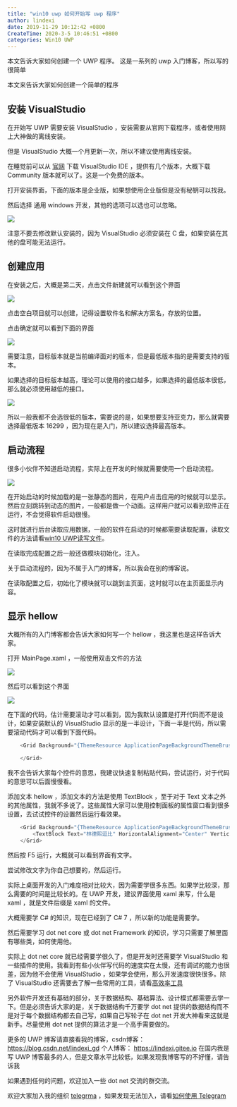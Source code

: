 ```yaml
---
title: "win10 uwp 如何开始写 uwp 程序"
author: lindexi
date: 2019-11-29 10:12:42 +0800
CreateTime: 2020-3-5 10:46:51 +0800
categories: Win10 UWP
---
```


本文告诉大家如何创建一个 UWP 程序。
这是一系列的 uwp 入门博客，所以写的很简单

<!--more-->


<div id="toc"></div>
本文来告诉大家如何创建一个简单的程序

## 安装 VisualStudio 

在开始写 UWP 需要安装 VisualStudio ，安装需要从官网下载程序，或者使用网上大神做的离线安装。

但是 VisualStudio 大概一个月更新一次，所以不建议使用离线安装。

在睡觉前可以从 [官网](https://www.visualstudio.com/zh-hans/ ) 下载 VisualStudio IDE ，提供有几个版本，大概下载 Community 版本就可以了。这是一个免费的版本。

打开安装界面，下面的版本是企业版，如果想使用企业版但是没有秘钥可以找我。

然后选择 通用 windows 开发，其他的选项可以选也可以忽略。

![](http://image.acmx.xyz/lindexi%2F20184141612579935.jpg)

注意不要去修改默认安装的，因为 VisualStudio 必须安装在 C 盘，如果安装在其他的盘可能无法运行。

## 创建应用

在安装之后，大概是第二天，点击文件新建就可以看到这个界面

![](http://image.acmx.xyz/lindexi%2F20184141615352914.jpg)

点击空白项目就可以创建，记得设置软件名和解决方案名，存放的位置。

点击确定就可以看到下面的界面

![](http://image.acmx.xyz/lindexi%2F20184141616397927.jpg)

需要注意，目标版本就是当前编译面对的版本，但是最低版本指的是需要支持的版本。

如果选择的目标版本越高，理论可以使用的接口越多，如果选择的最低版本很低，那么就必须使用越低的接口。

![](http://image.acmx.xyz/lindexi%2F2018414162014647.jpg)

所以一般我都不会选很低的版本，需要说的是，如果想要支持亚克力，那么就需要选择最低版本 16299 ，因为现在是入门，所以建议选择最高版本。

## 启动流程

很多小伙伴不知道启动流程，实际上在开发的时候就需要使用一个启动流程。

![](http://image.acmx.xyz/lindexi%2F2018414162242577.jpg)

在开始启动的时候加载的是一张静态的图片，在用户点击应用的时候就可以显示。然后立刻跳转到动态的图片，一般都是做一个动画。这样用户就可以看到软件正在运行，不会觉得软件启动很慢。

这时就进行后台读取应用数据，一般的软件在启动的时候都需要读取配置，读取文件的方法请看[win10 UWP读写文件](https://blog.csdn.net/lindexi_gd/article/details/49007841 )。

在读取完成配置之后一般还做模块初始化，注入。

关于启动流程的，因为不属于入门的博客，所以我会在别的博客说。

在读取配置之后，初始化了模块就可以跳到主页面，这时就可以在主页面显示内容。

## 显示 hellow

大概所有的入门博客都会告诉大家如何写一个 hellow ，我这里也是这样告诉大家。

打开 MainPage.xaml ，一般使用双击文件的方法

![](http://image.acmx.xyz/lindexi%2F2018414162710847.jpg)

然后可以看到这个界面

![](http://image.acmx.xyz/lindexi%2F20184141627479596.jpg)

在下面的代码，估计需要滚动才可以看到，因为我默认设置是打开代码而不是设计，如果安装默认的 VisualStudio 显示的是一半设计，下面一半是代码，所以需要滚动代码才可以看到下面代码。

```csharp
    <Grid Background="{ThemeResource ApplicationPageBackgroundThemeBrush}">

    </Grid>
```

我不会告诉大家每个控件的意思，我建议快速复制粘贴代码，尝试运行，对于代码的意思可以后面慢慢看。

添加文本 hellow ，添加文本的方法是使用 TextBlock ，至于对于 Text 文本之外的其他属性，我就不多说了。这些属性大家可以使用控制面板的属性窗口看到很多设置，去试试控件的设置然后运行看效果。

```csharp
    <Grid Background="{ThemeResource ApplicationPageBackgroundThemeBrush}">
        <TextBlock Text="林德熙逗比" HorizontalAlignment="Center" VerticalAlignment="Center"></TextBlock>
    </Grid>
```

然后按 F5 运行，大概就可以看到界面有文字。

尝试修改文字为你自己想要的，然后运行。

实际上桌面开发的入门难度相对比较大，因为需要学很多东西。如果学比较深，那么需要的时间是比较长的。在 UWP 开发，建议界面使用 xaml 来写，什么是 xaml ，就是文件后缀是 xaml 的文件。

大概需要学 C# 的知识，现在已经到了 C# 7 ，所以新的功能是需要学。

然后需要学习 dot net core 或 dot net Framework 的知识，学习只需要了解里面有哪些类，如何使用他。

实际上 dot net core 就已经需要学很久了，但是开发时还需要学 VisualStudio 和一些插件的使用。我看到有些小伙伴写代码的速度实在太慢，还有调试的能力也很差，因为他不会使用 VisualStudio ，如果学会使用，那么开发速度很快很多。除了 VisualStudio 还需要去了解一些常用的工具，请看[高效率工具](https://lindexi.gitee.io/post/%E9%AB%98%E6%95%88%E7%8E%87%E5%B7%A5%E5%85%B7.html )

另外软件开发还有基础的部分，关于数据结构、基础算法、设计模式都需要去学一下。但是必须告诉大家的是，关于数据结构千万要学 dot net 提供的数据结构而不是对于每个数据结构都去自己写，如果自己写轮子在 dot net 开发大神看来这就是新手。尽量使用 dot net 提供的算法才是一个高手需要做的。

更多的 UWP 博客请直接看我的博客，csdn博客：https://blog.csdn.net/lindexi_gd 个人博客： https://lindexi.gitee.io 在国内我是写 UWP 博客最多的人，但是文章水平比较低，如果发现我博客写的不好懂，请告诉我

如果遇到任何的问题，欢迎加入一些 dot net 交流的群交流。

欢迎大家加入我的组织 [telegrma](https://t.me/dotnet_campus) ，如果发现无法加入，请看[如何使用 Telegram](https://blog.lindexi.com/post/%E5%A6%82%E4%BD%95%E4%BD%BF%E7%94%A8-Telegram.html )


